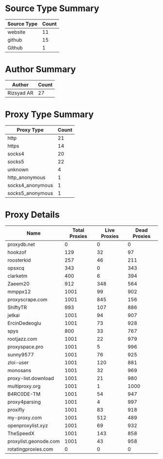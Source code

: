 # Source Type Summary

| Source Type | Count |
|-------------|-------|
| website | 11 |
| github | 15 |
| Github | 1 |


# Author Summary

| Author | Count |
|--------|-------|
| Rizsyad AR | 27 |


# Proxy Type Summary

| Proxy Type | Count |
|------------|-------|
| http | 21 |
| https | 14 |
| socks4 | 20 |
| socks5 | 22 |
| unknown | 4 |
| http_anonymous | 1 |
| socks4_anonymous | 1 |
| socks5_anonymous | 1 |


# Proxy Details

| Name | Total Proxies | Live Proxies | Dead Proxies |
|------|---------------|--------------|---------------|
| proxydb.net | 0 | 0 | 0 |
| hookzof | 129 | 32 | 97 |
| roosterkid | 257 | 46 | 211 |
| opsxcq | 343 | 0 | 343 |
| clarketm | 400 | 6 | 394 |
| Zaeem20 | 912 | 348 | 564 |
| mmppx12 | 1001 | 99 | 902 |
| proxyscrape.com | 1001 | 845 | 156 |
| ShiftyTR | 993 | 107 | 886 |
| jetkai | 1001 | 94 | 907 |
| ErcinDedeoglu | 1001 | 73 | 928 |
| spys | 800 | 33 | 767 |
| rootjazz.com | 1001 | 22 | 979 |
| proxyspace.pro | 1001 | 5 | 996 |
| sunny9577 | 1001 | 76 | 925 |
| zloi-user | 1001 | 120 | 881 |
| monosans | 1001 | 32 | 969 |
| proxy-list.download | 1001 | 21 | 980 |
| multiproxy.org | 1001 | 1 | 1000 |
| B4RC0DE-TM | 1001 | 54 | 947 |
| proxy4parsing | 1001 | 4 | 997 |
| proxifly | 1001 | 83 | 918 |
| my-proxy.com | 1001 | 512 | 489 |
| openproxylist.xyz | 1001 | 69 | 932 |
| TheSpeedX | 1001 | 143 | 858 |
| proxylist.geonode.com | 1001 | 43 | 958 |
| rotatingproxies.com | 0 | 0 | 0 |
